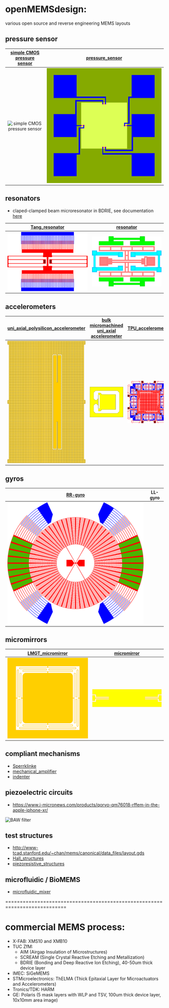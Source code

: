 # openMEMSdesign: 
various open source and reverse engineering MEMS layouts

## pressure sensor

| [simple CMOS pressure sensor](http://opencircuitdesign.com/~tim/research/sensor/sensor.html) | [pressure_sensor](https://github.com/Kolchuzhin/openMEMSdesign/blob/master/pressure_sensor.svg) | 
|:------------------:|:------------------:|
| ![simple CMOS pressure sensor](http://opencircuitdesign.com/~tim/research/sensor/giffiles/device.gif) | ![pressure_sensor](https://github.com/Kolchuzhin/openMEMSdesign/blob/master/pressure_sensor.svg) |

## resonators
* claped-clamped beam microresonator in BDRIE, see documentation [here](microresonator_in_BDRIE/readme.md)

| [Tang_resonator](https://github.com/Kolchuzhin/openMEMSdesign/blob/master/Tang_resonator.svg) | [resonator](https://github.com/Kolchuzhin/openMEMSdesign/blob/master/resonator.svg) | 
|:------------------:|:------------------:|
| ![Tang_resonator](https://github.com/Kolchuzhin/openMEMSdesign/blob/master/Tang_resonator.svg) | ![resonator](https://github.com/Kolchuzhin/openMEMSdesign/blob/master/resonator.svg) |

## accelerometers

| [uni_axial_polysilicon_accelerometer](https://github.com/Kolchuzhin/openMEMSdesign/blob/master/uni_axial_accelerometer.svg) | [bulk micromachined uni_axial accelerometer](https://github.com/Kolchuzhin/openMEMSdesign/blob/master/accelerometer.svg) | [TPU_accelerometer](https://github.com/Kolchuzhin/openMEMSdesign/blob/master/TPU_accelerometer.svg) |
|:------------------:|:------------------:|:------------------:|
| ![uni_axial_polysilicon_accelerometer](https://github.com/Kolchuzhin/openMEMSdesign/blob/master/uni_axial_accelerometer.svg) | ![bulk micromachined uni_axial accelerometer](https://github.com/Kolchuzhin/openMEMSdesign/blob/master/accelerometer.svg) | ![TPU_accelerometer](https://github.com/Kolchuzhin/openMEMSdesign/blob/master/TPU_accelerometer.svg) | 

## gyros

| [RR-gyro](hhttps://github.com/Kolchuzhin/openMEMSdesign/blob/master/RR-gyro.svg) | LL-gyro | 
|:------------------:|:------------------:|
| ![RR-gyro](https://github.com/Kolchuzhin/openMEMSdesign/blob/master/RR-gyro.svg) |  |

## micromirrors

| [LMGT_micromirror](https://github.com/Kolchuzhin/openMEMSdesign/blob/master/LMGT_micromirror.svg) | [micromirror](https://github.com/Kolchuzhin/openMEMSdesign/blob/master/micromirror.svg) | 
|:------------------:|:------------------:|
| ![LMGT_micromirror](https://github.com/Kolchuzhin/openMEMSdesign/blob/master/LMGT_micromirror.svg) | ![micromirror](https://github.com/Kolchuzhin/openMEMSdesign/blob/master/micromirror.svg) |

## compliant mechanisms
* [Sperrklinke](https://github.com/Kolchuzhin/openMEMSdesign/blob/master/Sperrklinke.svg)
* [mechanical_amplifier](https://github.com/Kolchuzhin/openMEMSdesign/blob/master/mechanical_amplifier.svg)
* [indenter](https://github.com/Kolchuzhin/openMEMSdesign/blob/master/indenter.svg)

## piezoelectric circuits
<!-- * https://www.systemplus.fr/reverse-costing-reports/qorvo-qm76018-rffem-in-the-apple-iphone-xr/
-->
* https://www.i-micronews.com/products/qorvo-qm76018-rffem-in-the-apple-iphone-xr/

![BAW filter](https://s3.i-micronews.com/uploads/2019/10/SP19478-Qorvo-QM76018-RF-SiP-Apple-iPhone-Xr_3_logo-2000x0-c-default.jpg)

## test structures
* http://www-tcad.stanford.edu/~chan/mems/canonical/data_files/layout.gds
* [Hall_structures](https://github.com/Kolchuzhin/openMEMSdesign/blob/master/Hall_structures.svg)
* [piezoresistive_structures](https://github.com/Kolchuzhin/openMEMSdesign/blob/master/piezoresistive_structures.svg)

## microfluidic / BioMEMS
* [microfluidic_mixer](https://github.com/Kolchuzhin/openMEMSdesign/blob/master/microfluidic_mixer.svg)

===========================================================================

# commercial MEMS process:
* X-FAB: XMS10 and XMB10
* TUC ZfM: 
  * AIM (Airgap Insulation of Microstructures)
  * SCREAM (Single Crystal Reactive Etching and Metallization)
  * BDRIE (Bonding and Deep Reactive Ion Etching), 40-50um thick device layer
* IMEC: SiGeMEMS
* STMicroelectronics: ThELMA (Thick Epitaxial Layer for Microactuators and Accelerometers)
* Tronics/TDK: HARM
* GE: Polaris (5 mask layers with WLP and TSV, 100um thick device layer, 10x10mm area image)

